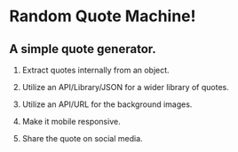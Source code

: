 # Random Quote Machine!

## A simple quote generator.
1. Extract quotes internally from an object.

2. Utilize an API/Library/JSON for a wider library of quotes.

3. Utilize an API/URL for the background images.

4. Make it mobile responsive.

5. Share the quote on social media.
